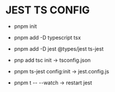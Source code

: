 # JEST TS CONFIG

- pnpm init
- pnpm add -D typescript tsx
- pnpm add -D jest @types/jest ts-jest
- pnp add tsc init -> tsconfig.json

- pnpm ts-jest config:init -> jest.config.js
- pnpm t -- --watch -> restart jest

